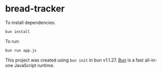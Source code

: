 # bread-tracker

To install dependencies:

```bash
bun install
```

To run:

```bash
bun run app.js
```

This project was created using `bun init` in bun v1.1.27. [Bun](https://bun.sh) is a fast all-in-one JavaScript runtime.
